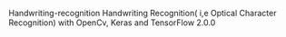 Handwriting-recognition
Handwriting Recognition( i,e Optical Character Recognition) with OpenCv, Keras and TensorFlow 2.0.0
